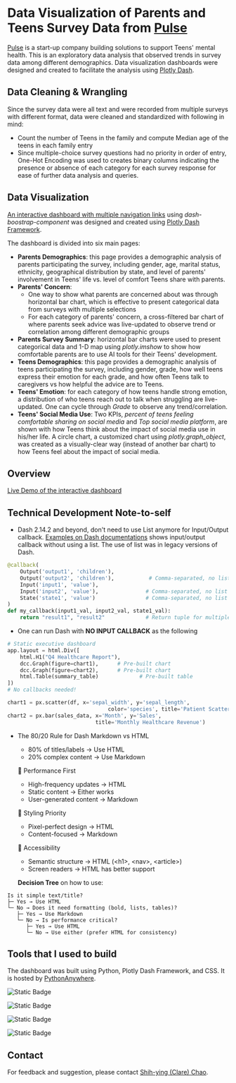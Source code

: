 # Data Visualization of Parents and Teens Survey Data from [Pulse](https://www.pulsepeers.com/)

[Pulse](https://www.pulsepeers.com/) is a start-up company building solutions to support Teens' mental health. This is an exploratory data analysis that observed trends in
survey data among different demographics. Data visualization dashboards were designed and created to facilitate the analysis using [Plotly Dash](https://dash.plotly.com/).


## Data Cleaning & Wrangling
Since the survey data were all text and were recorded from multiple surveys with different format, data were cleaned and standardized with following in mind:
- Count the number of Teens in the family and compute Median age of the teens in each family entry
- Since multiple-choice survey questions had no priority in order of entry, One-Hot Encoding was used to creates binary columns indicating the presence or absence of each category for each survey response for ease of further data analysis and queries.

## Data Visualization
[An interactive dashboard with multiple navigation links](https://clarechao.pythonanywhere.com/) using *dash-boostrap-component* was designed and created using [Plotly Dash Framework](https://dash.plotly.com/).

The dashboard is divided into six main pages:
  - **Parents Demographics**: this page provides a demographic analysis of parents participating the survey, including gender, age, marital status, ethnicity, geographical distribution by state, and level of parents' involvement in Teens' life vs. level of comfort Teens share with parents.
  - **Parents' Concern**:
    - One way to show what parents are concerned about was through horizontal bar chart, which is effective to present categorical data from surveys with multiple selections
    - For each category of parents' concern, a cross-filtered bar chart of where parents seek advice was live-updated to observe trend or correlation among different demographic groups
  - **Parents Survey Summary**: horizontal bar charts were used to present categorical data and 1-D map using *plotly.imshow* to show how comfortable parents are to use AI tools for their Teens' development.
  - **Teens Demographics**: this page provides a demographic analysis of teens participating the survey, including gender, grade, how well teens express their emotion for each grade, and how often Teens talk to caregivers vs how helpful the advice are to Teens.
  - **Teens' Emotion**: for each category of how teens handle strong emotion, a distribution of who teens reach out to talk when struggling are live-updated. One can cycle through *Grade* to observe any trend/correlation.
  - **Teens' Social Media Use**: Two KPIs, *percent of teens feeling comfortable sharing on social media* and *Top social media platform*, are shown with how Teens think about the impact of social media use in his/her life. A circle chart, a customized chart using *plotly.graph_object*, was created as a visually-clear way (instead of another bar chart) to how Teens feel about the impact of social media.

## Overview

[Live Demo of the interactive dashboard](https://www.dropbox.com/scl/fi/cy0yvkli2xefq66qy4aya/dashboard_demo.mov?rlkey=a9uvxmhdehi1mfpswbmvrgm93&st=1ofcl8u1&dl=0)

## Technical Development Note-to-self

- Dash 2.14.2 and beyond, don't need to use List anymore for Input/Output callback. [Examples on Dash documentations](https://dash.plotly.com/basic-callbacks) shows input/output callback without using a list. The use of list was in legacy versions of Dash.
```python
@callback(
    Output('output1', 'children'),
    Output('output2', 'children'),           # Comma-separated, no list
    Input('input1', 'value'),
    Input('input2', 'value'),               # Comma-separated, no list
    State('state1', 'value')                # Comma-separated, no list
)
def my_callback(input1_val, input2_val, state1_val):
    return "result1", "result2"             # Return tuple for multiple outputs
```
- One can run Dash with **NO INPUT CALLBACK** as the following
```python
# Static executive dashboard
app.layout = html.Div([
    html.H1("Q4 Healthcare Report"),
    dcc.Graph(figure=chart1),      # Pre-built chart
    dcc.Graph(figure=chart2),      # Pre-built chart
    html.Table(summary_table)             # Pre-built table
])
# No callbacks needed!

chart1 = px.scatter(df, x='sepal_width', y='sepal_length', 
                                color='species', title='Patient Scatter Plot')
chart2 = px.bar(sales_data, x='Month', y='Sales', 
                            title='Monthly Healthcare Revenue')
```
- The 80/20 Rule for Dash Markdown vs HTML
    - 80% of titles/labels → Use HTML
    - 20% complex content → Use Markdown
  
    🚀 Performance First
    - High-frequency updates → HTML 
    - Static content → Either works 
    - User-generated content → Markdown
  
    🎨 Styling Priority 
    - Pixel-perfect design → HTML 
    - Content-focused → Markdown

    📱 Accessibility
    - Semantic structure → HTML (\<h1\>, \<nav\>, \<article\>)
    - Screen readers → HTML has better support
    
    **Decision Tree** on how to use:
```commandline
Is it simple text/title?
├─ Yes → Use HTML
└─ No → Does it need formatting (bold, lists, tables)?
   ├─ Yes → Use Markdown  
   └─ No → Is performance critical?
      ├─ Yes → Use HTML
      └─ No → Use either (prefer HTML for consistency)
```

## Tools that I used to build

The dashboard was built using Python, Plotly Dash Framework, and CSS. It is hosted by [PythonAnywhere](https://www.pythonanywhere.com/).

![Static Badge](https://img.shields.io/badge/Python-%233776AB?style=for-the-badge&logo=python&logoColor=%23FFDC0F)

![Static Badge](https://img.shields.io/badge/Plotly-%233F4F75?style=for-the-badge&logo=plotly&logoColor=%23EEEEEE)

![Static Badge](https://img.shields.io/badge/CSS-%23663399?style=for-the-badge&logo=CSS&logoColor=%23FFFFFF)

![Static Badge](https://img.shields.io/badge/PythonAnywhere-%231D9FD7?style=for-the-badge&logo=PythonAnywhere&logoColor=%23FFFFFF)


## Contact

For feedback and suggestion, please contact [Shih-ying (Clare) Chao](https://www.linkedin.com/in/shihyinghuang).





